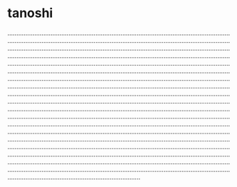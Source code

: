 # tanoshi

..............................................................................................................................................................................................................................................................................................................................................................................................................................................................................................................................................................................................................................................................................................................................................................................................................................................................................................................................................................................................................................................................................................................................................................................................................................................................................................................................................................................................................................................................................................................................................................................................................................................................................................................................................................................................................................................................................................................................................................................................................................................................................................................................................................................................................................................................................................................................................................................................................................................................................................................................